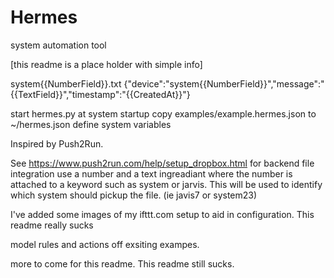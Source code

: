 # Hermes
system automation tool


[this readme is a place holder with simple info]


system{{NumberField}}.txt
{"device":"system{{NumberField}}","message":"{{TextField}}","timestamp":"{{CreatedAt}}"}

start hermes.py at system startup
copy examples/example.hermes.json to ~/hermes.json
define system variables

Inspired by Push2Run.

See https://www.push2run.com/help/setup_dropbox.html for backend file integration 
use a number and a text ingreadiant where the number is attached to a keyword such as system or jarvis. This will be used to identify which system should pickup the file. (ie javis7 or system23)

I've added some images of my ifttt.com setup to aid in configuration. This readme really sucks

model rules and actions off exsiting exampes.


more to come for this readme. This readme still sucks.
